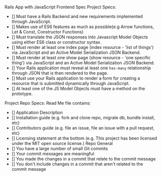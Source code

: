 Rails App with JavaScript Frontend Spec
Project Specs:
- []  Must have a Rails Backend and new requirements implemented through JavaScript.
- []  Makes use of ES6 features as much as possible(e.g Arrow functions, Let & Const, Constructor Functions)
- []  Must translate the JSON responses into Javascript Model Objects using either ES6 class or constructor syntax.
- []  Must render at least one index page (index resource - 'list of things') via JavaScript and an Active Model Serialization JSON Backend.
- []  Must render at least one show page (show resource - 'one specific thing') via JavaScript and an Active Model Serialization JSON Backend.
- []  Your Rails application must reveal at least one `has-many` relationship through JSON that is then rendered to the page.
- []  Must use your Rails application to render a form for creating a resource that is submitted dynamically through JavaScript.
- []  At least one of the JS Model Objects must have a method on the prototype.


Project Repo Specs:
Read Me file contains:
- []  Application Description
- []  Installation guide (e.g. fork and clone repo, migrate db, bundle install, etc)
- []  Contributors guide (e.g. file an issue, file an issue with a pull request, etc)
- []  Licensing statement at the bottom (e.g. This project has been licensed under the MIT open source license.)
Repo General
- []  You have a large number of small Git commits
- []  Your commit messages are meaningful
- []  You made the changes in a commit that relate to the commit message
- []  You don't include changes in a commit that aren't related to the commit message
